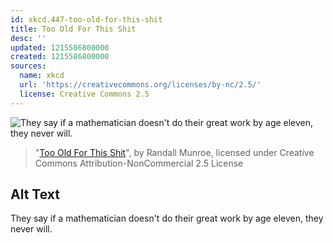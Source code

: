 ```yaml
---
id: xkcd.447-too-old-for-this-shit
title: Too Old For This Shit
desc: ''
updated: 1215586800000
created: 1215586800000
sources:
  name: xkcd
  url: 'https://creativecommons.org/licenses/by-nc/2.5/'
  license: Creative Commons 2.5
---
```

![They say if a mathematician doesn't do their great work by age eleven, they never will.](https://imgs.xkcd.com/comics/too_old_for_this_shit.png)
> "[Too Old For This Shit](https://xkcd.com/447/)", by Randall Munroe, licensed under Creative Commons Attribution-NonCommercial 2.5 License

## Alt Text
They say if a mathematician doesn't do their great work by age eleven, they never will.
